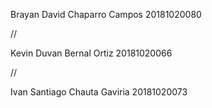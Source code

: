 Brayan David Chaparro Campos 20181020080

//


Kevin Duvan Bernal Ortiz     20181020066

//


Ivan Santiago Chauta Gaviria 20181020073

